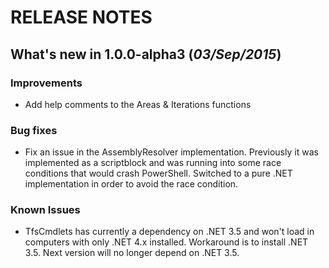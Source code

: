 RELEASE NOTES
=============

What's new in 1.0.0-alpha3 (_03/Sep/2015_)
------------------------------------------


### **Improvements**
  - Add help comments to the Areas & Iterations functions

### **Bug fixes**
  - Fix an issue in the AssemblyResolver implementation. Previously it was implemented as a scriptblock and was running into some race conditions that would crash PowerShell. Switched to a pure .NET implementation in order to avoid the race condition.

### **Known Issues**
  - TfsCmdlets has currently a dependency on .NET 3.5 and won't load in computers with only .NET 4.x installed. Workaround is to install .NET 3.5. Next version will no longer depend on .NET 3.5.
